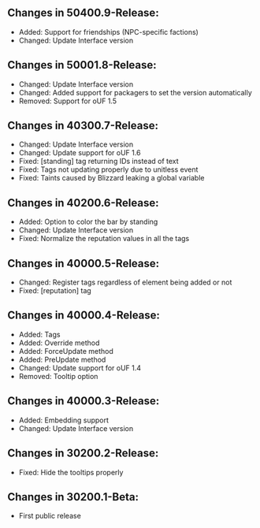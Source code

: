 ## Changes in 50400.9-Release:

- Added: Support for friendships (NPC-specific factions)
- Changed: Update Interface version

## Changes in 50001.8-Release:

- Changed: Update Interface version
- Changed: Added support for packagers to set the version automatically
- Removed: Support for oUF 1.5

## Changes in 40300.7-Release:

- Changed: Update Interface version
- Changed: Update support for oUF 1.6
- Fixed: [standing] tag returning IDs instead of text
- Fixed: Tags not updating properly due to unitless event
- Fixed: Taints caused by Blizzard leaking a global variable

## Changes in 40200.6-Release:

- Added: Option to color the bar by standing
- Changed: Update Interface version
- Fixed: Normalize the reputation values in all the tags

## Changes in 40000.5-Release:

- Changed: Register tags regardless of element being added or not
- Fixed: [reputation] tag

## Changes in 40000.4-Release:

- Added: Tags
- Added: Override method
- Added: ForceUpdate method
- Added: PreUpdate method
- Changed: Update support for oUF 1.4
- Removed: Tooltip option

## Changes in 40000.3-Release:

- Added: Embedding support
- Changed: Update Interface version

## Changes in 30200.2-Release:

- Fixed: Hide the tooltips properly

## Changes in 30200.1-Beta:

- First public release
